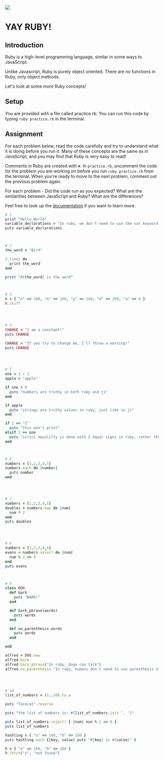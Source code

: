 ![](https://image.slidesharecdn.com/opalanewhope-131110115628-phpapp02/95/opal-a-newhope-43-638.jpg?cb=1387903624)

# YAY RUBY!


## Introduction
Ruby is a high-level programming language, similar in some ways to JavaScript.

Unlike Javascript, Ruby is purely object oriented. There are no functions in Ruby, only object methods.

Let's look at some more Ruby concepts!

## Setup
You are provided with a file called practice.rb. You can run this code by typing `ruby practice.rb` in the terminal.

## Assignment
For each problem below, read the code carefully and try to understand what it is doing before you run it. Many of these concepts are the same as in JavaScript, and you may find that Ruby is very easy to read!

Comments in Ruby are created with `#`. In `practice.rb`, uncomment the code for the problem you are working on before you run `ruby practice.rb` from the terminal. When you're ready to move to the next problem, comment out the previous problem again.

For each problem - Did the code run as you expected? What are the similarities between JavaScript and Ruby? What are the differences?

Feel free to look up the [documentation](http://ruby-doc.org/core-2.3.1/) if you want to learn more.


``` ruby
# 1
print "Hello World"
variable_declarations = "In ruby, we don't need to use the var keyword to assign variables!"
puts variable_declarations



# 2
the_word = "Bird"

3.times do
  print the_word
end

print "#{the_word} is the word"



# 3
h = { "n" => 100, "m" => 100, "y" => 300, "d" => 200, "a" => 0 }
h.shift




# 4
CHANGE = "I am a constant!"
puts CHANGE

CHANGE = "If you try to change me, I'll throw a warning!"
puts CHANGE




# 5
one = 2 - 1
apple = "apple"

if one > 0
  puts "numbers are truthy in both ruby and js"
end

if apple
  puts "strings are truthy values in ruby, just like in js"
end

if 1 == "1"
  puts "this won't print"
elsif 1 == one
  puts "scrict equalilty is done with 2 equal signs in ruby, rather than 3 in js!"
end



# 6
numbers = [1,2,3,4,5]
numbers.each do |number|
  puts number
end




# 7
numbers = [1,2,3,4,5]
doubles = numbers.map do |num|
  num * 2
end
puts doubles




# 8
numbers = [1,2,3,4,5]
evens = numbers.select do |num|
  num % 2 == 0
end
puts evens



# 9
class DOG
  def bark
    puts "BARK!"
  end

  def bark_phrase(words)
    puts words
  end

  def no_parenthesis words
    puts words
  end

end

alfred = DOG.new
alfred.bark
alfred.bark_phrase("In ruby, dogs can talk")
alfred.no_parenthesis "In ruby, humans don't need to use parenthesis all the time!"




# 10
list_of_numbers = (1..10).to_a

puts "Tacocat".reverse

puts "the list of numbers is: #{list_of_numbers.join ', '}"

puts list_of_numbers.reject! { |num| nun % 2 == 0 }
puts list_of_numbers

hashling = { "a" => 100, "b" => 200 }
puts hashling.each {|key, value| puts "#{key} is #{value}" }

h = { "a" => 100, "b" => 200 }
h.fetch("z", "not found")

```